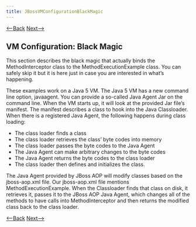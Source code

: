 ```yaml
---
title: JBossVMConfigurationBlackMagic
---
```

[<--Back](JBossEX1Explained) [Next-->](JBossEX1ApplyYourself)

## VM Configuration: Black Magic
This section describes the black magic that actually binds the MethodInterceptor class to the MethodExecutionExample class. You can safely skip it but it is here just in case you are interested in what’s happening.

These examples work on a Java 5 VM. The Java 5 VM has a new command line option, javaagent. You can provide a so-called Java Agent Jar on the command line. When the VM starts up, it will look at the provided Jar file’s manifest. The manifest describes a class to hook into the Java Classloader. When there is a registered Java Agent, the following happens during class loading:
* The class loader finds a class
* The class loader retrieves the class’ byte codes into memory
* The class loader passes the byte codes to the Java Agent
* The Java Agent can make arbitrary changes to the byte codes
* The Java Agent returns the byte codes to the class loader
* The class loader then defines and initializes the class.

The Java Agent provided by JBoss AOP will modify classes based on the jboss-aop.xml file. Our jboss-aop.xml file mentions MethodExecutionExample. When the Classloader finds that class on disk, it retrieves it, passes it to the JBoss AOP Java Agent, which changes all of the methods to have calls into MethodInterceptor and then returns the modified class back to the class loader.

[<--Back](JBossEX1Explained) [Next-->](JBossEX1ApplyYourself)
